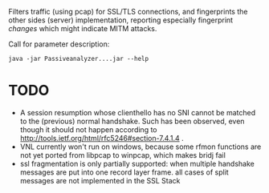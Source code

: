 Filters traffic (using pcap) for SSL/TLS connections, and fingerprints the other sides (server) implementation, reporting especially fingerprint *changes* which might indicate MITM attacks.

Call for parameter description:

    java -jar Passiveanalyzer....jar --help

# TODO

- A session resumption whose clienthello has no SNI cannot be matched to the (previous) normal handshake. Such has been observed, even though it should not happen according to http://tools.ietf.org/html/rfc5246#section-7.4.1.4 .
- VNL currently won't run on windows, because some rfmon functions are not yet ported from libpcap to winpcap, which makes bridj fail
- ssl fragmentation is only partially supported: when multiple handshake messages are put into one record layer frame. all cases of split messages are not implemented in the SSL Stack

